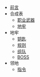 <!-- _sidebar.md -->

* [前言](README.md)
* 合成表
    * [职业武器](/class/MMOWEAPON.md)
    * [地牢](/dungeon/dungeon-crafting)
* 地牢
    * [钥匙](/dungeon/DUNGEON.md)
    * [规则](/dungeon/dungeon-rule.md)
    * [组队](/dungeon/dungeon-team.md)
    * [BOSS](/dungeon/dungeon-boss.md)
* 领地
    * [指令](/huskclaim/command.md)
    